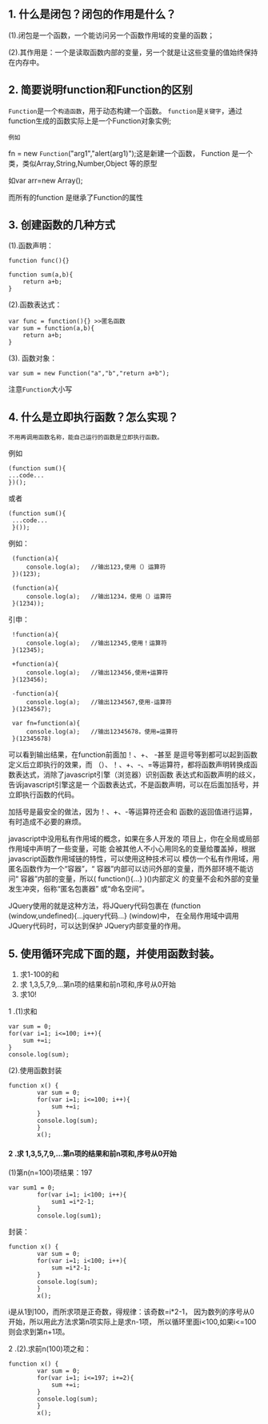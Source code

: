 ## 1. 什么是闭包？闭包的作用是什么？

(1).闭包是一个函数，一个能访问另一个函数作用域的变量的函数；

(2).其作用是：一个是读取函数内部的变量，另一个就是让这些变量的值始终保持在内存中。

## 2. 简要说明function和Function的区别

`Function`是一个`构造函数`，用于动态构建一个函数。
`function`是`关键字`，通过function生成的函数实际上是一个Function对象实例;

`例如`

fn = new `Function`("arg1","alert(arg1)");这是新建一个函数，
Function 是一个类，类似Array,String,Number,Object  等的原型

如var arr=new Array();

而所有的function 是继承了Function的属性

## 3. 创建函数的几种方式

(1).函数声明：

    function func(){}

    function sum(a,b){
        return a+b;
    }

(2).函数表达式：

    var func = function(){} >>匿名函数
    var sum = function(a,b){
        return a+b;
    }

(3). 函数对象：

    var sum = new Function("a","b","return a+b");

注意`Function`大小写

## 4. 什么是立即执行函数？怎么实现？

    不用再调用函数名称，能自己运行的函数是立即执行函数。

例如

    (function sum(){
    ...code...
    })();
   或者

    (function sum(){
     ...code...
     }());
例如：

     (function(a){
         console.log(a);   //输出123,使用（）运算符
     })(123);

     (function(a){
         console.log(a);   //输出1234，使用（）运算符
     }(1234));
引申：

     !function(a){
         console.log(a);   //输出12345,使用！运算符
     }(12345);

     +function(a){
         console.log(a);   //输出123456,使用+运算符
     }(123456);

     -function(a){
         console.log(a);   //输出1234567,使用-运算符
     }(1234567);

     var fn=function(a){
         console.log(a);   //输出12345678，使用=运算符
     }(12345678)

可以看到输出结果，在function前面加！、+、 -甚至
是逗号等到都可以起到函数定义后立即执行的效果，而
（）、！、+、-、=等运算符，都将函数声明转换成函
数表达式，消除了javascript引擎（浏览器）识别函数
表达式和函数声明的歧义，告诉javascript引擎这是一
个函数表达式，不是函数声明，可以在后面加括号，并
立即执行函数的代码。

加括号是最安全的做法，因为！、+、-等运算符还会和
函数的返回值进行运算，有时造成不必要的麻烦。

javascript中没用私有作用域的概念，如果在多人开发的
项目上，你在全局或局部作用域中声明了一些变量，可能
会被其他人不小心用同名的变量给覆盖掉，根据
javascript函数作用域链的特性，可以使用这种技术可以
模仿一个私有作用域，用匿名函数作为一个“容器”，“
容器”内部可以访问外部的变量，而外部环境不能访问“
容器”内部的变量，所以( function(){…} )()内部定义
的变量不会和外部的变量发生冲突，俗称“匿名包裹器”
或“命名空间”。

JQuery使用的就是这种方法，将JQuery代码包裹在
(function (window,undefined){…jquery代码…} (window)中，
在全局作用域中调用JQuery代码时，可以达到保护
JQuery内部变量的作用。


## 5. 使用循环完成下面的题，并使用函数封装。
   1. 求1-100的和
   2. 求 1,3,5,7,9,...第n项的结果和前n项和,序号从0开始
   3. 求10!

1 .(1)求和

    var sum = 0;
    for(var i=1; i<=100; i++){
        sum +=i;
    }
    console.log(sum);

(2).使用函数封装

    function x() {
            var sum = 0;
            for(var i=1; i<=100; i++){
                sum +=i;
            }
            console.log(sum);
            }
            x();

#### 2 .求 1,3,5,7,9,...第n项的结果和前n项和,序号从0开始

(1)第n(n=100)项结果：197

    var sum1 = 0;
            for(var i=1; i<100; i++){
                sum1 =i*2-1;
            }
            console.log(sum1);

封装：

    function x() {
            var sum = 0;
            for(var i=1; i<100; i++){
                sum =i*2-1;
            }
            console.log(sum);
            }
            x();

i是从1到100，而所求项是正奇数，得规律：该奇数=i*2-1，
因为数列的序号从0开始，所以用此方法求第n项实际上是求n-1项，
所以循环里面i<100,如果i<=100则会求到第n+1项。

2 .(2).求前n(100)项之和：

    function x() {
            var sum = 0;
            for(var i=1; i<=197; i+=2){
                sum +=i;
            }
            console.log(sum);
            }
            x();



